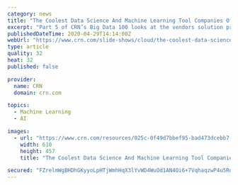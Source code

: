 ```yaml
---
category: news
title: "The Coolest Data Science And Machine Learning Tool Companies Of The 2020 Big Data 100"
excerpt: "Part 5 of CRN’s Big Data 100 looks at the vendors solution providers need to know in the data science and machine learning software space. Before businesses can begin to take advantage of the growing volumes of big data being generated today,"
publishedDateTime: 2020-04-29T14:14:00Z
webUrl: "https://www.crn.com/slide-shows/cloud/the-coolest-data-science-and-machine-learning-tool-companies-of-the-2020-big-data-100"
type: article
quality: 32
heat: 32
published: false

provider:
  name: CRN
  domain: crn.com

topics:
  - Machine Learning
  - AI

images:
  - url: "https://www.crn.com/resources/025c-0f49d7bbef95-bad473dcebb7-1000/2020_crn-big-data-100.jpg"
    width: 610
    height: 457
    title: "The Coolest Data Science And Machine Learning Tool Companies Of The 2020 Big Data 100"

secured: "FZrelmWgBHDhGKyyoLpHTjWmhHqX3lYvWD4WuOd1AN4Oi6+7VqhaqzwP4u5RdKcpIrtAgo/zKQF56OLpXYsAasxuU4SFzjBFbRgKPG99ShGBhQYHGlG8g0f6JZKwPi7kLL76SEMAxiOInoLq4UTi0QgrZ5Qdoq/ZVrRKTteEPxkcj1j1xJk6YtjOBLgatZT9enTumTx5fbmqs8FmOUs2b1WpaijH5ulG2VTOrj2PBuyE6CJ5NefuuTXMUZbh2dxi7cMCpv02QzlNTwJ5HIMAkc0Tn6rgnqb85UjKPA6IcjxiMr0bAcuSkJedqL95ci6yESET6eifrN9zB0+HfEFNRHxjb4nmpgm2I3Aj35ZMcq4x4/oOwyo4vJtqnKYO+SJnnBzY8GXjKCLVDNLop6irWgQ4sUHvo2vxTgSsWvQ0oW6aQ9gffkoL/kHzsepR7fWDfGhYvVlVqHr2Q2s8BXjtC2MnoNMoOkYN0XPGNjssNUc=;6n90C5VfmoS1zsMG9q9HeA=="
---
```


